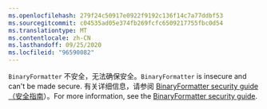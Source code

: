```yaml
---
ms.openlocfilehash: 279f24c50917e0922f9192c136f14c7a77ddbf53
ms.sourcegitcommit: c04535ad05e374fb269fcfc6509217755fbc0d54
ms.translationtype: MT
ms.contentlocale: zh-CN
ms.lasthandoff: 09/25/2020
ms.locfileid: "96590082"
---
```

<span data-ttu-id="f8882-101">`BinaryFormatter` 不安全，无法确保安全。</span><span class="sxs-lookup"><span data-stu-id="f8882-101">`BinaryFormatter` is insecure and can't be made secure.</span></span> <span data-ttu-id="f8882-102">有关详细信息，请参阅 [BinaryFormatter security guide （安全指南](/dotnet/standard/serialization/binaryformatter-security-guide)）。</span><span class="sxs-lookup"><span data-stu-id="f8882-102">For more information, see the [BinaryFormatter security guide](/dotnet/standard/serialization/binaryformatter-security-guide).</span></span>
